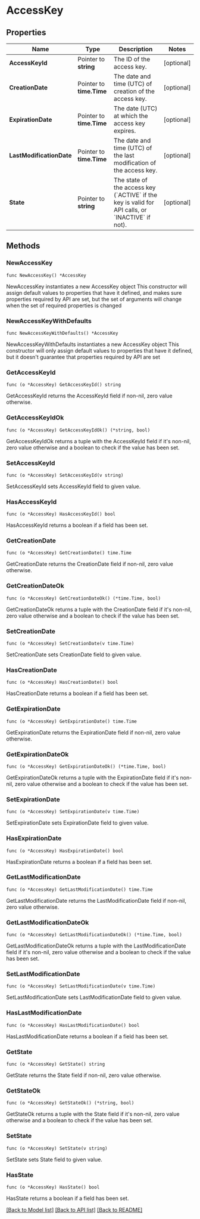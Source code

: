 # AccessKey

## Properties

Name | Type | Description | Notes
------------ | ------------- | ------------- | -------------
**AccessKeyId** | Pointer to **string** | The ID of the access key. | [optional] 
**CreationDate** | Pointer to **time.Time** | The date and time (UTC) of creation of the access key. | [optional] 
**ExpirationDate** | Pointer to **time.Time** | The date (UTC) at which the access key expires. | [optional] 
**LastModificationDate** | Pointer to **time.Time** | The date and time (UTC) of the last modification of the access key. | [optional] 
**State** | Pointer to **string** | The state of the access key (&#x60;ACTIVE&#x60; if the key is valid for API calls, or &#x60;INACTIVE&#x60; if not). | [optional] 

## Methods

### NewAccessKey

`func NewAccessKey() *AccessKey`

NewAccessKey instantiates a new AccessKey object
This constructor will assign default values to properties that have it defined,
and makes sure properties required by API are set, but the set of arguments
will change when the set of required properties is changed

### NewAccessKeyWithDefaults

`func NewAccessKeyWithDefaults() *AccessKey`

NewAccessKeyWithDefaults instantiates a new AccessKey object
This constructor will only assign default values to properties that have it defined,
but it doesn't guarantee that properties required by API are set

### GetAccessKeyId

`func (o *AccessKey) GetAccessKeyId() string`

GetAccessKeyId returns the AccessKeyId field if non-nil, zero value otherwise.

### GetAccessKeyIdOk

`func (o *AccessKey) GetAccessKeyIdOk() (*string, bool)`

GetAccessKeyIdOk returns a tuple with the AccessKeyId field if it's non-nil, zero value otherwise
and a boolean to check if the value has been set.

### SetAccessKeyId

`func (o *AccessKey) SetAccessKeyId(v string)`

SetAccessKeyId sets AccessKeyId field to given value.

### HasAccessKeyId

`func (o *AccessKey) HasAccessKeyId() bool`

HasAccessKeyId returns a boolean if a field has been set.

### GetCreationDate

`func (o *AccessKey) GetCreationDate() time.Time`

GetCreationDate returns the CreationDate field if non-nil, zero value otherwise.

### GetCreationDateOk

`func (o *AccessKey) GetCreationDateOk() (*time.Time, bool)`

GetCreationDateOk returns a tuple with the CreationDate field if it's non-nil, zero value otherwise
and a boolean to check if the value has been set.

### SetCreationDate

`func (o *AccessKey) SetCreationDate(v time.Time)`

SetCreationDate sets CreationDate field to given value.

### HasCreationDate

`func (o *AccessKey) HasCreationDate() bool`

HasCreationDate returns a boolean if a field has been set.

### GetExpirationDate

`func (o *AccessKey) GetExpirationDate() time.Time`

GetExpirationDate returns the ExpirationDate field if non-nil, zero value otherwise.

### GetExpirationDateOk

`func (o *AccessKey) GetExpirationDateOk() (*time.Time, bool)`

GetExpirationDateOk returns a tuple with the ExpirationDate field if it's non-nil, zero value otherwise
and a boolean to check if the value has been set.

### SetExpirationDate

`func (o *AccessKey) SetExpirationDate(v time.Time)`

SetExpirationDate sets ExpirationDate field to given value.

### HasExpirationDate

`func (o *AccessKey) HasExpirationDate() bool`

HasExpirationDate returns a boolean if a field has been set.

### GetLastModificationDate

`func (o *AccessKey) GetLastModificationDate() time.Time`

GetLastModificationDate returns the LastModificationDate field if non-nil, zero value otherwise.

### GetLastModificationDateOk

`func (o *AccessKey) GetLastModificationDateOk() (*time.Time, bool)`

GetLastModificationDateOk returns a tuple with the LastModificationDate field if it's non-nil, zero value otherwise
and a boolean to check if the value has been set.

### SetLastModificationDate

`func (o *AccessKey) SetLastModificationDate(v time.Time)`

SetLastModificationDate sets LastModificationDate field to given value.

### HasLastModificationDate

`func (o *AccessKey) HasLastModificationDate() bool`

HasLastModificationDate returns a boolean if a field has been set.

### GetState

`func (o *AccessKey) GetState() string`

GetState returns the State field if non-nil, zero value otherwise.

### GetStateOk

`func (o *AccessKey) GetStateOk() (*string, bool)`

GetStateOk returns a tuple with the State field if it's non-nil, zero value otherwise
and a boolean to check if the value has been set.

### SetState

`func (o *AccessKey) SetState(v string)`

SetState sets State field to given value.

### HasState

`func (o *AccessKey) HasState() bool`

HasState returns a boolean if a field has been set.


[[Back to Model list]](../README.md#documentation-for-models) [[Back to API list]](../README.md#documentation-for-api-endpoints) [[Back to README]](../README.md)


